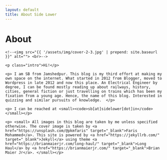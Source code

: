 ```yaml
---
layout: default
title: About Side Lower
---
```


<div class="post">
	<h1 class="pageTitle">About</h1>
	
	<!--<img src="{{ '/assets/img/cover-2-3.jpg' | prepend: site.baseurl }}" alt=""> <br>-->
	
	<p class="intro">Hi!</p>
	
	<p> I am SB from Jamshedpur. This blog is my third effort at making my own space on the internet. What started in 2012 from Blogger, moved to Wordpress in late 2012 and now this place. An Electrical Engineer by degree, I can be found mostly reading up about railways, history, cities, general fiction or just travelling on trains which has been my fixation from a young age. Hence, the name of this blog. Interested in quizzing and similar pursuits of knowledge.  </p>
	
	<p> I can be reached at <small><code>sb[at]sidelower[dot]in</code></small></p>
	
	<p> <small> All images in this blog are taken by me unless specified otherwise. The cover image is taken by <a href="https://unsplash.com/@pkmfaris" target="_blank">Faris Mohammed</a>. This site is powered by <a href="https://jekyllrb.com/" target="_blank">Jekyll</a> using theme <a href="https://brianmaierjr.com/long-haul/" target="_blank">Long Haul</a> by <a href="https://brianmaierjr.com/" target="_blank">Brian Maier Jr</a>. </small></p>
	
	
	
</div>
